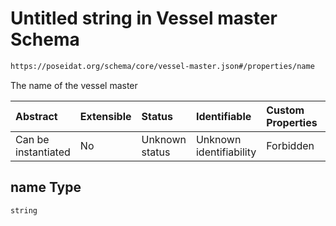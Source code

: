 # Untitled string in Vessel master Schema

```txt
https://poseidat.org/schema/core/vessel-master.json#/properties/name
```

The name of the vessel master

| Abstract            | Extensible | Status         | Identifiable            | Custom Properties | Additional Properties | Access Restrictions | Defined In                                                                    |
| :------------------ | :--------- | :------------- | :---------------------- | :---------------- | :-------------------- | :------------------ | :---------------------------------------------------------------------------- |
| Can be instantiated | No         | Unknown status | Unknown identifiability | Forbidden         | Allowed               | none                | [vessel-master.json*](schemas/core/vessel-master.json "open original schema") |

## name Type

`string`
